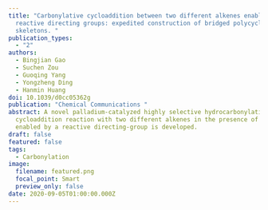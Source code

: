 ```yaml
---
title: "Carbonylative cycloaddition between two different alkenes enabled by
  reactive directing groups: expedited construction of bridged polycyclic
  skeletons. "
publication_types:
  - "2"
authors:
  - Bingjian Gao
  - Suchen Zou
  - Guoqing Yang
  - Yongzheng Ding
  - Hanmin Huang
doi: 10.1039/d0cc05362g
publication: "Chemical Communications "
abstract: A novel palladium-catalyzed highly selective hydrocarbonylative
  cycloaddition reaction with two different alkenes in the presence of CO
  enabled by a reactive directing-group is developed.
draft: false
featured: false
tags:
  - Carbonylation
image:
  filename: featured.png
  focal_point: Smart
  preview_only: false
date: 2020-09-05T01:00:00.000Z
---
```

